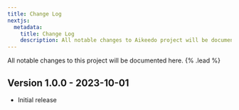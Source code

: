 ```yaml
---
title: Change Log
nextjs:
  metadata:
    title: Change Log
    description: All notable changes to Aikeedo project will be documented here.
---
```


All notable changes to this project will be documented here. {% .lead %}

## Version 1.0.0 - 2023-10-01

- Initial release
